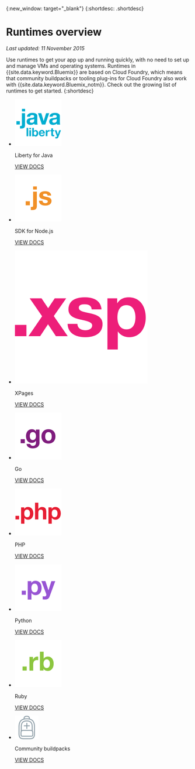{:new_window: target="_blank"}
{:shortdesc: .shortdesc}

# Runtimes overview
*Last updated: 11 November 2015*

Use runtimes to get your app up and running quickly, with no need to set up and manage VMs and operating systems. Runtimes in {{site.data.keyword.Bluemix}} are based on Cloud Foundry, which means that community buildpacks or tooling plug-ins for Cloud Foundry also work with {{site.data.keyword.Bluemix_notm}}. Check out the growing list of runtimes to get started.
{:shortdesc}

<ul class="runtimeIconList">
<li>
<p class="runtimeIcon"><img src="images/javaweb_featured.svg" alt="Java Liberty" /></p>
<p class="runtimeTitle">Liberty for Java</p>
<p class="runtimeLink"><a format="html" href="../starters/liberty/index.html" scope="peer">VIEW DOCS</a></p>
</li>
<li>
<p class="runtimeIcon"><img src="images/node_featured.svg" alt="Node.js" /></p>
<p class="runtimeTitle">SDK for Node.js</p>
<p class="runtimeLink"><a format="html" href="../runtimes/nodejs/index.html" scope="peer">VIEW DOCS</a></p>
</li>
<li>
<p class="runtimeIcon"><img src="images/xpages_featured.svg" alt="XPages" /></p>
<p class="runtimeTitle">XPages</p>
<p class="runtimeLink"><a format="html" href="../starters/xpages/index.html" scope="peer">VIEW DOCS</a></p>
</li>
<li>
<p class="runtimeIcon"><img src="images/go_featured.svg" alt="Go" /></p>
<p class="runtimeTitle">Go</p>
<p class="runtimeLink"><a format="html" href="../runtimes/go/index.html" scope="peer">VIEW DOCS</a></p>
</li>
<li>
<p class="runtimeIcon"><img src="images/php_featured.svg" alt="PHP" /></p>
<p class="runtimeTitle">PHP</p>
<p class="runtimeLink"><a format="html" href="../runtimes/php/index.html" scope="peer">VIEW DOCS</a></p>
</li>
<li>
<p class="runtimeIcon"><img src="images/python_featured.svg" alt="Python" /></p>
<p class="runtimeTitle">Python</p>
<p class="runtimeLink"><a format="html" href="../runtimes/python/index.html" scope="peer">VIEW DOCS</a></p>
</li>
<li>
<p class="runtimeIcon"><img src="images/ruby_featured.svg" alt="Ruby" /></p>
<p class="runtimeTitle">Ruby</p>
<p class="runtimeLink"><a format="html" href="../runtimes/ruby/index.html" scope="peer">VIEW DOCS</a></p>
</li>
<li>
<p class="runtimeIcon"><img src="images/byod_featured.png" alt="Community buildpacks" /></p>
<p class="runtimeTitle">Community buildpacks</p>
<p class="runtimeLink"><a format="html" href="byob.html" scope="peer">VIEW DOCS</a></p>
</li>
</ul>
